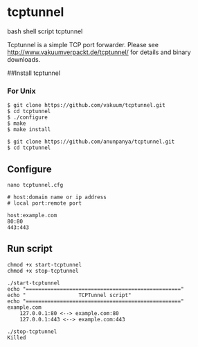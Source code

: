 # tcptunnel
bash shell script tcptunnel

Tcptunnel is a simple TCP port forwarder. Please see http://www.vakuumverpackt.de/tcptunnel/ for details and binary downloads.

##Install tcptunnel
### For Unix

```
$ git clone https://github.com/vakuum/tcptunnel.git
$ cd tcptunnel
$ ./configure
$ make
$ make install

$ git clone https://github.com/anunpanya/tcptunnel.git
$ cd tcptunnel
```

## Configure

```
nano tcptunnel.cfg

# host:domain name or ip address
# local port:remote port

host:example.com
80:80
443:443

```

## Run script

```
chmod +x start-tcptunnel
chmod +x stop-tcptunnel

./start-tcptunnel
echo "=================================================="
echo "                 TCPTunnel script"
echo "=================================================="
example.com
    127.0.0.1:80 <--> example.com:80
    127.0.0.1:443 <--> example.com:443
    
./stop-tcptunnel
Killed
```
